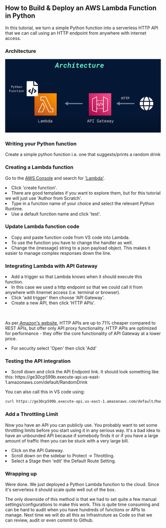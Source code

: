 ## How to Build & Deploy an AWS Lambda Function in Python

In this tutorial, we turn a simple Python function into a serverless HTTP API that we can call using an HTTP endpoint from anywhere with internet access.

### Architecture

<img width=600 class="Architecture" src="https://github.com/markbuckle/AWS-Python-Deploy/blob/main/Architecture.png?raw=true">

### Writing your Python function

Create a simple python function i.e. one that suggests/prints a random drink

### Creating a Lambda function

Go to the [AWS Console](https://us-east-1.console.aws.amazon.com/console/home?region=us-east-1#) and search for ['Lambda'](https://us-east-1.console.aws.amazon.com/lambda/home?region=us-east-1#/functions).

<li>Click 'create function'.</li>

<li>There are good templates if you want to explore them, but for this tutorial we will just use 'Author from Scratch'.</li>

<li>Type in a function name of your choice and select the relevant Python Runtime.</li>

<li>Use a default function name and click 'test'.</li>

### Update Lambda function code

<li>Copy and paste function code from VS code into Lambda.</li>

<li>To use the function you have to change the handler as well.</li>

<li>Change the {message} string to a json payload object. This makes it easier to manage complex responses down the line.</li>

### Integrating Lambda with API Gateway

<li>Add a trigger so that Lambda knows when it should execute this function.</li>

<li>In this case we used a http endpoint so that we could call it from anywhere with itnernet access (i.e. terminal or browser).</li>

<li>Click 'add trigger' then choose 'API Gateway'.</li>

<li>Create a new API, then click 'HTTP APIs'.</li>

<br></br>
As per[ Amazon's website](https://aws.amazon.com/about-aws/whats-new/2019/12/amazon-api-gateway-offers-faster-cheaper-simpler-apis-using-http-apis-preview/), HTTP APIs are up to 71% cheaper compared to REST APIs, but offer only API proxy functionality. HTTP APIs are optimized for performance - they offer the core functionality of API Gateway at a lower price.

<li>For security select 'Open' then click 'Add'</li>

### Testing the API integration

<li>Scroll down and click the API Endpoint link. It should look something like this: https://ge30cp599b.execute-api.us-east-1.amazonaws.com/default/RandomDrink</li>

You can also call this in VS code using:

```sh
curl https://ge30cp599b.execute-api.us-east-1.amazonaws.com/default/RandomDrink
```

### Add a Throttling Limit

Now you have an API you can publicly use. You probably want to set some throttling limits before you start using it in any serious way. It's a bad idea to have an unbounded API because if somebody finds it or if you have a large amount of traffic then you can be stuck with a very large bill.

<li>Click on the API Gateway.</li>

<li>Scroll down on the sidebar to Protect -> Throttling.</li>

<li>Select a Stage then 'edit' the Default Route Setting.</li>

### Wrapping up

Were done. We just deployed a Python Lambda function to the cloud. Since it's serverless it should scale quite well out of the box.

The only downside of this method is that we had to set quite a few manual settings/configurations to make this work. This is quite time consuming and can be hard to audit when you have hundreds of functions or APIs to manage. Next time we will do all this as Infrastruture as Code so that we can review, audit or even commit to Github.
